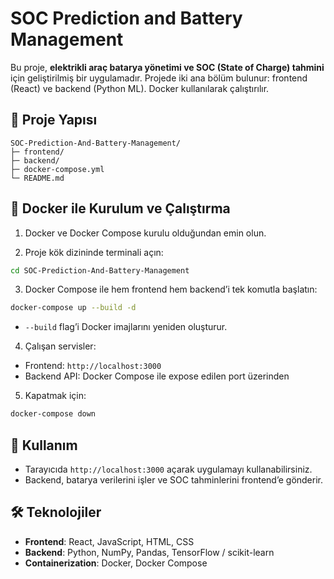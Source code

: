 # SOC Prediction and Battery Management

Bu proje, **elektrikli araç batarya yönetimi ve SOC (State of Charge) tahmini** için geliştirilmiş bir uygulamadır. Projede iki ana bölüm bulunur: frontend (React) ve backend (Python ML). Docker kullanılarak çalıştırılır.

## 📁 Proje Yapısı

```
SOC-Prediction-And-Battery-Management/
├─ frontend/      
├─ backend/       
├─ docker-compose.yml
└─ README.md
```

## 🐳 Docker ile Kurulum ve Çalıştırma

1. Docker ve Docker Compose kurulu olduğundan emin olun.

2. Proje kök dizininde terminali açın:

```bash
cd SOC-Prediction-And-Battery-Management
```

3. Docker Compose ile hem frontend hem backend’i tek komutla başlatın:

```bash
docker-compose up --build -d  
```

* `--build` flag’i Docker imajlarını yeniden oluşturur.

4. Çalışan servisler:

* Frontend: `http://localhost:3000`
* Backend API: Docker Compose ile expose edilen port üzerinden

5. Kapatmak için:

```bash
docker-compose down
```

## 🚀 Kullanım

* Tarayıcıda `http://localhost:3000` açarak uygulamayı kullanabilirsiniz.
* Backend, batarya verilerini işler ve SOC tahminlerini frontend’e gönderir.

## 🛠 Teknolojiler

* **Frontend**: React, JavaScript, HTML, CSS
* **Backend**: Python, NumPy, Pandas, TensorFlow / scikit-learn
* **Containerization**: Docker, Docker Compose


